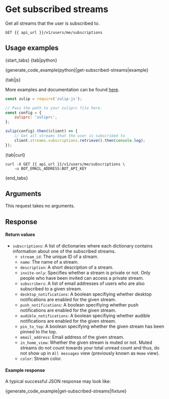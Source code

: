 # Get subscribed streams

Get all streams that the user is subscribed to.

`GET {{ api_url }}/v1/users/me/subscriptions`

## Usage examples

{start_tabs}
{tab|python}

{generate_code_example(python)|get-subscribed-streams|example}

{tab|js}

More examples and documentation can be found [here](https://github.com/zulip/zulip-js).

```js
const zulip = require('zulip-js');

// Pass the path to your zuliprc file here.
const config = {
    zuliprc: 'zuliprc',
};

zulip(config).then((client) => {
    // Get all streams that the user is subscribed to
    client.streams.subscriptions.retrieve().then(console.log);
});

```

{tab|curl}

```
curl -X GET {{ api_url }}/v1/users/me/subscriptions \
    -u BOT_EMAIL_ADDRESS:BOT_API_KEY
```

{end_tabs}

## Arguments

This request takes no arguments.

## Response

#### Return values

* `subscriptions`: A list of dictionaries where each dictionary contains
  information about one of the subscribed streams.
    * `stream_id`: The unique ID of a stream.
    * `name`: The name of a stream.
    * `description`: A short description of a stream.
    * `invite-only`: Specifies whether a stream is private or not.
      Only people who have been invited can access a private stream.
    * `subscribers`: A list of email addresses of users who are also subscribed
      to a given stream.
    * `desktop_notifications`: A boolean specifiying whether desktop notifications
      are enabled for the given stream.
    * `push_notifications`: A boolean specifiying whether push notifications
      are enabled for the given stream.
    * `audible_notifications`: A boolean specifiying whether audible notifications
      are enabled for the given stream.
    * `pin_to_top`: A boolean specifying whether the given stream has been pinned
      to the top.
    * `email_address`: Email address of the given stream.
    * `in_home_view`: Whether the given stream is muted or not. Muted streams do
      not count towards your total unread count and thus, do not show up in
      `All messages` view (previously known as `Home` view).
    * `color`: Stream color.

#### Example response

A typical successful JSON response may look like:

{generate_code_example|get-subscribed-streams|fixture}
